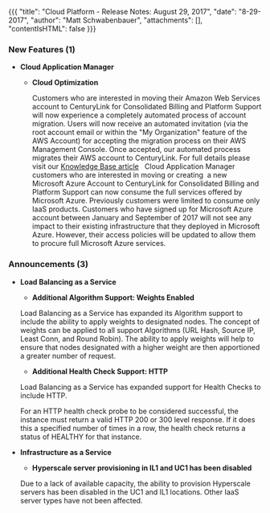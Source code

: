 {{{
"title": "Cloud Platform - Release Notes: August 29, 2017",
"date": "8-29-2017",
"author": "Matt Schwabenbauer",
"attachments": [],
"contentIsHTML": false
}}}

### New Features (1)

* __Cloud Application Manager__

  - __Cloud Optimization__

    Customers who are interested in moving their Amazon Web Services account to CenturyLink for Consolidated Billing and Platform Support will now experience a completely automated process of account migration. Users will now receive an automated invitation (via the root account email or within the "My Organization" feature of the AWS Account) for accepting the migration process on their AWS Management Console. Once accepted, our automated process migrates their AWS account to CenturyLink. For full details please visit our [Knowledge Base article](https://www.ctl.io/knowledge-base/cloud-application-manager/cloud-optimization/partner-cloud-integration-aws-existing)
     
    Cloud Application Manager customers who are interested in moving or creating  a new  Microsoft Azure Account to CenturyLink for Consolidated Billing and Platform Support can now consume the full services offered by Microsoft Azure. Previously customers were limited to consume only IaaS products. Customers who have signed up for Microsoft Azure account between January and September of 2017 will not see any impact to their existing infrastructure that they deployed in Microsoft Azure. However, their access policies will be updated to allow them to procure full Microsoft Azure services. 

### Announcements (3)

* __Load Balancing as a Service__

    - __Additional Algorithm Support: Weights Enabled__
    
    Load Balancing as a Service has expanded its Algorithm support to include the ability to apply weights to designated nodes.  The concept of weights can be applied to all support Algorithms (URL Hash, Source IP, Least Conn, and Round Robin).  The ability to apply weights will help to ensure that nodes designated with a higher weight are then apportioned a greater number of request.

    - __Additional Health Check Support: HTTP__

    Load Balancing as a Service has expanded support for Health Checks to include HTTP.

    For an HTTP health check probe to be considered successful, the instance must return a valid HTTP 200 or 300 level response. If it does this a specified number of times in a row, the health check returns a status of HEALTHY for that instance. 

* __Infrastructure as a Service__

    - __Hyperscale server provisioning in IL1 and UC1 has been disabled__

    Due to a lack of available capacity, the ability to provision Hyperscale servers has been disabled in the UC1 and IL1 locations. Other IaaS server types have not been affected.
    

